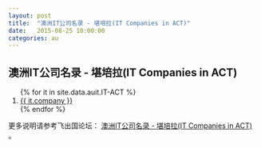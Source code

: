 ```yaml
---
layout: post
title:  "澳洲IT公司名录 - 堪培拉(IT Companies in ACT)"
date:   2015-08-25 10:00:00
categories: au
---
```


## 澳洲IT公司名录 - 堪培拉(IT Companies in ACT)

<ol>
{% for it in site.data.auit.IT-ACT %}
<li><a href="{{ it.web }}" target="_blank">{{ it.company }}</a></li>
{% endfor %}
</ol>


更多说明请参考飞出国论坛： <a href="http://bbs.fcgvisa.com/t/it-it-companies-in-act/6845" target="blank">澳洲IT公司名录 - 堪培拉(IT Companies in ACT)</a> 。